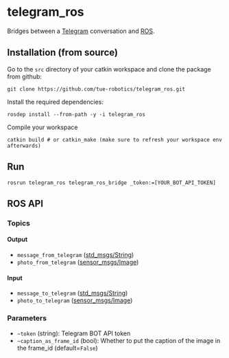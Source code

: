 # telegram_ros

Bridges between a [Telegram](https://telegram.org/) conversation and [ROS](http://ros.org).

## Installation (from source)

Go to the `src` directory of your catkin workspace and clone the package from github:

    git clone https://github.com/tue-robotics/telegram_ros.git
    
Install the required dependencies:

    rosdep install --from-path -y -i telegram_ros
    
Compile your workspace

    catkin build # or catkin_make (make sure to refresh your workspace env afterwards)

## Run

    rosrun telegram_ros telegram_ros_bridge _token:=[YOUR_BOT_API_TOKEN]

## ROS API

### Topics

#### Output

- `message_from_telegram` ([std_msgs/String](http://docs.ros.org/api/std_msgs/html/msg/String.html))
- `photo_from_telegram` ([sensor_msgs/Image](http://docs.ros.org/api/sensor_msgs/html/msg/Image.html))

#### Input

- `message_to_telegram` ([std_msgs/String](http://docs.ros.org/api/std_msgs/html/msg/String.html))
- `photo_to_telegram` ([sensor_msgs/Image](http://docs.ros.org/api/sensor_msgs/html/msg/Image.html))

### Parameters

- `~token` (string): Telegram BOT API token
- `~caption_as_frame_id` (bool): Whether to put the caption of the image in the frame_id (default=`False`)
